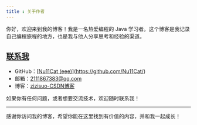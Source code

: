 ```yaml
---
title : 关于作者
---
```




你好，欢迎来到我的博客！我是一名热爱编程的 Java 学习者。这个博客是我记录自己编程旅程的地方，也是我与他人分享思考和经验的渠道。

## [联系我](https://nu11cat.github.io/6.关于我/#联系我)

- GitHub：[[Nu11Cat (eee)](https://github.com/Nu11Cat/)](https://github.com/Nu11Cat/)
- 邮箱：2111867383@qq.com
- 博客：[zizisuo-CSDN博客](https://blog.csdn.net/2301_79902294)

如果你有任何问题，或者想要交流技术，欢迎随时联系我！

------

感谢你访问我的博客，希望你能在这里找到有价值的内容，并和我一起成长！
